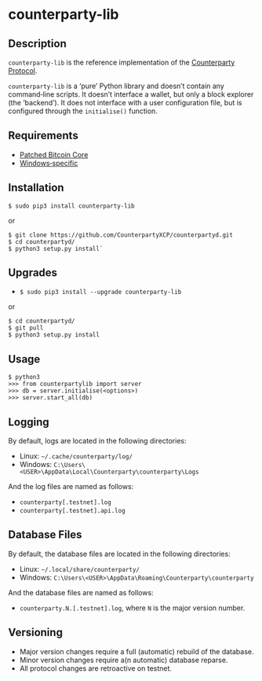 # counterparty-lib

## Description

`counterparty-lib` is the reference implementation of the [Counterparty Protocol](http://counterparty.io/docs/protocol_specification/).

`counterparty-lib` is a ‘pure’ Python library and doesn’t contain any command‐line scripts. It doesn’t interface a wallet, but only a block explorer (the ‘backend’). It does not interface with a user configuration file, but is configured through the `initialise()` function.


## Requirements

* [Patched Bitcoin Core](bitcoin_core.md)
* [Windows‐specific](windows.md)


## Installation

`$ sudo pip3 install counterparty-lib`

or

```
$ git clone https://github.com/CounterpartyXCP/counterpartyd.git
$ cd counterpartyd/
$ python3 setup.py install`
```


## Upgrades

* `$ sudo pip3 install --upgrade counterparty-lib`

or

```
$ cd counterpartyd/
$ git pull
$ python3 setup.py install
```


## Usage

```
$ python3
>>> from counterpartylib import server
>>> db = server.initialise(<options>)
>>> server.start_all(db)
```

## Logging

By default, logs are located in the following directories:

* Linux: `~/.cache/counterparty/log/`
* Windows: `C:\Users\<USER>\AppData\Local\Counterparty\counterparty\Logs`

And the log files are named as follows:
* `counterparty[.testnet].log`
* `counterparty[.testnet].api.log`


## Database Files

By default, the database files are located in the following directories:

* Linux: `~/.local/share/counterparty/`
* Windows: `C:\Users\<USER>\AppData\Roaming\Counterparty\counterparty`

And the database files are named as follows:

* `counterparty.N.[.testnet].log`, where `N` is the major version number.


## Versioning

* Major version changes require a full (automatic) rebuild of the database.
* Minor version changes require a(n automatic) database reparse.
* All protocol changes are retroactive on testnet.

